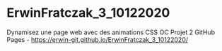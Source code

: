 # ErwinFratczak_3_10122020
Dynamisez une page web avec des animations CSS
OC Projet 2 GitHub Pages - https://erwin-git.github.io/ErwinFratczak_3_10122020/
